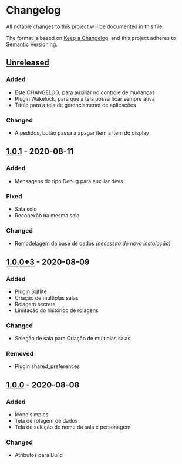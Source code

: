 # Changelog

All notable changes to this project will be documented in this file.

The format is based on [Keep a Changelog](https://keepachangelog.com/en/1.0.0/),
and this project adheres to [Semantic Versioning](https://semver.org/spec/v2.0.0.html).
<!--
Types of changes:
 - Added       for new features.
 - Changed     for changes in existing functionality.
 - Deprecated  for soon-to-be removed features.
 - Removed     for now removed features.
 - Fixed       for any bug fixes.
 - Security    in case of vulnerabilities.
-->

## [Unreleased]

### Added 

- Este CHANGELOG, para auxiliar no controle de mudanças
- Plugin Wakelock, para que a tela possa ficar sempre ativa
- Título para a tela de gerenciamenot de aplicações

### Changed 

- A pedidos, botão passa a apagar item a item do display 

## [1.0.1] - 2020-08-11

### Added

- Mensagens do tipo Debug para auxiliar devs

### Fixed 

- Sala solo
- Reconexão na mesma sala

### Changed

- Remodelagem da base de dados _(necessita de nova instalação)_

## [1.0.0+3] - 2020-08-09

### Added

- Plugin Sqflite
- Criação de multiplas salas
- Rolagem secreta
- Limitação do histórico de rolagens

### Changed

- Seleção de sala para Criação de multiplas salas 

### Removed

- Plugin shared_preferences

## [1.0.0] - 2020-08-08

### Added

- Ícone simples
- Tela de rolagem de dados
- Tela de seleção de nome da sala e personagem 

### Changed

- Atributos para Build

[unreleased]: https://bitbucket.org/MrPechi/rpg-dice-roller-flutter/branches/compare/HEAD..v1.0.1
[1.0.1]: https://bitbucket.org/MrPechi/rpg-dice-roller-flutter/branches/compare/v1.0.1..v1.0.0+3
[1.0.0+3]: https://bitbucket.org/MrPechi/rpg-dice-roller-flutter/branches/compare/v1.0.0+3..v1.0.0
[1.0.0]: https://github.com/olivierlacan/keep-a-changelog/releases/tag/v0.0.1